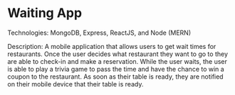 # Waiting App

Technologies: MongoDB, Express, ReactJS, and Node (MERN)

Description: A mobile application that allows users to get wait times for restaurants. Once the user decides what restaurant they want to go to they are able to check-in and make a reservation. While the user waits, the user is able to play a trivia game to pass the time and have the chance to win a coupon to the restaurant. As soon as their table is ready, they are notified on their mobile device that their table is ready.
